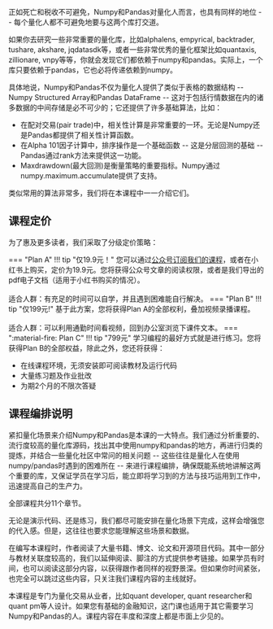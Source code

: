 正如死亡和税收不可避免，Numpy和Pandas对量化人而言，也具有同样的地位 -- 每个量化人都不可避免地要与这两个库打交道。

如果你去研究一些非常重要的量化库，比如alphalens, empyrical, backtrader, tushare, akshare, jqdatasdk等，或者一些非常优秀的量化框架比如quantaxis, zillionare, vnpy等等，你就会发现它们都依赖于numpy和pandas。实际上，一个库只要依赖于pandas，它也必将传递依赖到numpy。

具体地说，Numpy和Pandas不仅为量化人提供了类似于表格的数据结构 -- Numpy Structured Array和Pandas DataFrame -- 这对于包括行情数据在内的诸多数据的中间存储是必不可少的；它还提供了许多基础算法，比如：

- 在配对交易(pair trade)中，相关性计算是非常重要的一环。无论是Numpy还是Pandas都提供了相关性计算函数。
- 在Alpha 101因子计算中，排序操作是一个基础函数 -- 这是分层回测的基础 -- Pandas通过rank方法来提供这一功能。
- Maxdrawdown(最大回测)是衡量策略的重要指标。Numpy通过numpy.maximum.accumulate提供了支持。

类似常用的算法非常多，我们将在本课程中一一介绍它们。

## 课程定价

为了惠及更多读者，我们采取了分级定价策略：

=== "Plan A"
    !!! tip "仅19.9元！"
        您可以通过[公众号订阅我们的课程](https://mp.weixin.qq.com/mp/appmsgalbum?__biz=MzI2MzE3MzY4Ng==&action=getalbum&album_id=3428193044133249027#wechat_redirect)，或者在小红书上购买，定价为19.9元。您将获得公众号文章的阅读权限，或者是我们导出的pdf电子文档（适用于小红书购买的情况）。
        <br><br>适合人群：有充足的时间可以自学，并且遇到困难能自行解决。
=== "Plan B"
    !!! tip "仅199元!"
        基于此方案，您将获得Plan A的全部权利，叠加视频录播课程。
        <br><br>适合人群：可以利用通勤时间看视频，回到办公室浏览下课件文本。
=== ":material-fire: Plan C"
    !!! tip "799元"
        学习编程的最好方式就是进行练习。您将获得Plan B的全部权益，除此之外，您还将获得：
        <ul>
        <li>在线课程环境，无须安装即可阅读教材及运行代码</li>
        <li>大量练习题及作业批改</li>
        <li>为期2个月的不限次答疑</li>
        </ul>

## 课程编排说明

紧扣量化场景来介绍Numpy和Pandas是本课的一大特点。我们通过分析重要的、流行度较高的量化库源码，找出其中使用numpy和pandas的地方，再进行归类的提炼，并结合一些量化社区中常问的相关问题 -- 这些往往是量化人在使用numpy/pandas时遇到的困难所在 -- 来进行课程编排，确保既能系统地讲解这两个重要的库，又保证学员在学习后，能立即将学习到的方法与技巧运用到工作中，迅速提高自己的生产力。

全部课程共分11个章节。

无论是演示代码、还是练习，我们都尽可能安排在量化场景下完成，这样会增强您的代入感。但是，这往往也要求您能理解这些场景和数据。

在编写本课程时，作者阅读了大量书籍、博文、论文和开源项目代码。其中一部分与教材关联度较高的，我们以延伸阅读、脚注的方式提供参考链接。如果学员有时间，也可以阅读这部分内容，以获得跟作者同样的视野景深。但如果你时间紧张，也完全可以跳过这些内容，只关注我们课程内容的主线就好。

本课程是专门为量化交易从业者，比如quant developer, quant researcher和quant pm等人设计。如果您有基础的金融知识，这门课也适用于其它需要学习Numpy和Pandas的人。课程内容在丰度和深度上都是市面上少见的。


